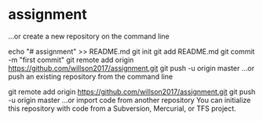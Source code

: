 # assignment

…or create a new repository on the command line

echo "# assignment" >> README.md
git init
git add README.md
git commit -m "first commit"
git remote add origin https://github.com/willson2017/assignment.git
git push -u origin master
…or push an existing repository from the command line

git remote add origin https://github.com/willson2017/assignment.git
git push -u origin master
…or import code from another repository
You can initialize this repository with code from a Subversion, Mercurial, or TFS project.
